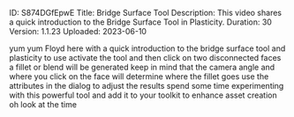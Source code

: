 ID: S874DGfEpwE
Title: Bridge Surface Tool
Description: This video shares a quick introduction to the Bridge Surface Tool in Plasticity.
Duration: 30
Version: 1.1.23
Uploaded: 2023-06-10

yum yum Floyd here with a quick
introduction to the bridge surface tool
and plasticity to use activate the tool
and then click on two disconnected faces
a fillet or blend will be generated keep
in mind that the camera angle and where
you click on the face will determine
where the fillet goes use the attributes
in the dialog to adjust the results
spend some time experimenting with this
powerful tool and add it to your toolkit
to enhance asset creation oh look at the
time
